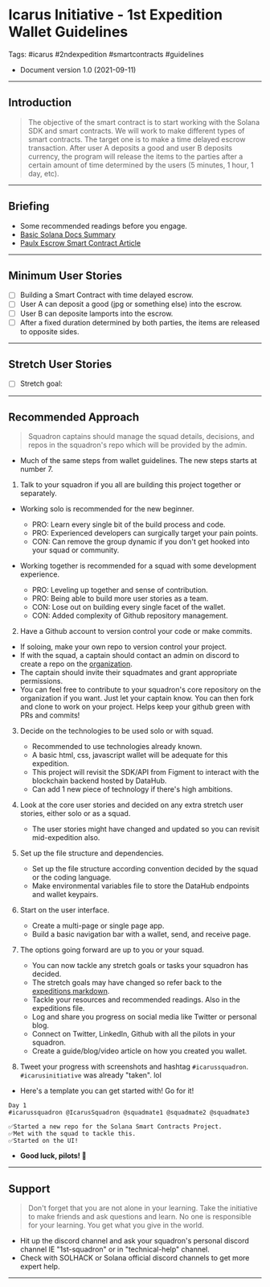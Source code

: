 # Icarus Initiative - 1st Expedition Wallet Guidelines

Tags: #icarus #2ndexpedition #smartcontracts #guidelines

- Document version 1.0 (2021-09-11)

---

## Introduction

> The objective of the smart contract is to start working with the Solana SDK and smart contracts. We will work to make different types of smart contracts. The target one is to make a time delayed escrow transaction. After user A deposits a good and user B deposits currency, the program will release the items to the parties after a certain amount of time determined by the users (5 minutes, 1 hour, 1 day, etc).

---

## Briefing

- Some recommended readings before you engage.
- [Basic Solana Docs Summary](https://2501babe.github.io/posts/solana101.html)
- [Paulx Escrow Smart Contract Article](https://paulx.dev/blog/2021/01/14/programming-on-solana-an-introduction/)

---

## Minimum User Stories

- [ ] Building a Smart Contract with time delayed escrow.
- [ ] User A can deposit a good (jpg or something else) into the escrow.
- [ ] User B can deposite lamports into the escrow.
- [ ] After a fixed duration determined by both parties, the items are released to opposite sides.

---

## Stretch User Stories

- [ ] Stretch goal:

---

## Recommended Approach

> Squadron captains should manage the squad details, decisions, and repos in the squadron's repo which will be provided by the admin.

- Much of the same steps from wallet guidelines. The new steps starts at number 7.

1. Talk to your squadron if you all are building this project together or separately.

- Working solo is recommended for the new beginner.

  - PRO: Learn every single bit of the build process and code.
  - PRO: Experienced developers can surgically target your pain points.
  - CON: Can remove the group dynamic if you don't get hooked into your squad or community.

- Working together is recommended for a squad with some development experience.
  - PRO: Leveling up together and sense of contribution.
  - PRO: Being able to build more user stories as a team.
  - CON: Lose out on building every single facet of the wallet.
  - CON: Added complexity of Github repository management.

2. Have a Github account to version control your code or make commits.

- If soloing, make your own repo to version control your project.
- If with the squad, a captain should contact an admin on discord to create a repo on the [organization](https://github.com/icarus-initiative).
- The captain should invite their squadmates and grant appropriate permissions.
- You can feel free to contribute to your squadron's core repository on the organization if you want. Just let your captain know. You can then fork and clone to work on your project. Helps keep your github green with PRs and commits!

3. Decide on the technologies to be used solo or with squad.

   - Recommended to use technologies already known.
   - A basic html, css, javascript wallet will be adequate for this expedition.
   - This project will revisit the SDK/API from Figment to interact with the blockchain backend hosted by DataHub.
   - Can add 1 new piece of technology if there's high ambitions.

4. Look at the core user stories and decided on any extra stretch user stories, either solo or as a squad.

   - The user stories might have changed and updated so you can revisit mid-expedition also.

5. Set up the file structure and dependencies.

   - Set up the file structure according convention decided by the squad or the coding language.
   - Make environmental variables file to store the DataHub endpoints and wallet keypairs.

6. Start on the user interface.

   - Create a multi-page or single page app.
   - Build a basic navigation bar with a wallet, send, and receive page.

7. The options going forward are up to you or your squad.

   - You can now tackle any stretch goals or tasks your squadron has decided.
   - The stretch goals may have changed so refer back to the [expeditions markdown](https://github.com/icarus-initiative/icarus_initiative/blob/main/expeditions.md).
   - Tackle your resources and recommended readings. Also in the expeditions file.
   - Log and share you progress on social media like Twitter or personal blog.
   - Connect on Twitter, LinkedIn, Github with all the pilots in your squadron.
   - Create a guide/blog/video article on how you created you wallet.

8. Tweet your progress with screenshots and hashtag `#icarussquadron`. `#icarusinitiative` was already "taken". lol

- Here's a template you can get started with! Go for it!

```text
Day 1
#icarussquadron @IcarusSquadron @squadmate1 @squadmate2 @squadmate3

✅Started a new repo for the Solana Smart Contracts Project.
✅Met with the squad to tackle this.
✅Started on the UI!
```

- **Good luck, pilots! 🛫**

---

## Support

> Don't forget that you are not alone in your learning. Take the initiative to make friends and ask questions and learn. No one is responsible for your learning. You get what you give in the world.

- Hit up the discord channel and ask your squadron's personal discord channel IE "1st-squadron" or in "technical-help" channel.
- Check with SOLHACK or Solana official discord channels to get more expert help.

---
